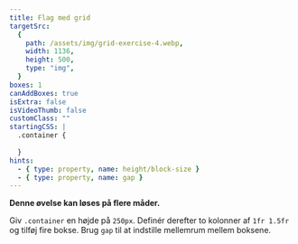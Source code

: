 ```yaml
---
title: Flag med grid
targetSrc:
  {
    path: /assets/img/grid-exercise-4.webp,
    width: 1136,
    height: 500,
    type: "img",
  }
boxes: 1
canAddBoxes: true
isExtra: false
isVideoThumb: false
customClass: ""
startingCSS: |
  .container {
    
  }
hints:
  - { type: property, name: height/block-size }
  - { type: property, name: gap }
---
```


**Denne øvelse kan løses på flere måder.**

Giv <code class="token selector">.container</code> en højde på <code data-type="value">250px</code>. Definér derefter to kolonner af <code data-type="value">1fr 1.5fr</code> og tilføj fire bokse. Brug `gap` til at indstille mellemrum mellem boksene.
